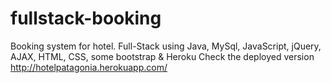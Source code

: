 # fullstack-booking
Booking system for hotel. 
Full-Stack using Java, MySql, JavaScript, jQuery, AJAX, HTML, CSS, some bootstrap &amp; Heroku
Check the deployed version http://hotelpatagonia.herokuapp.com/
